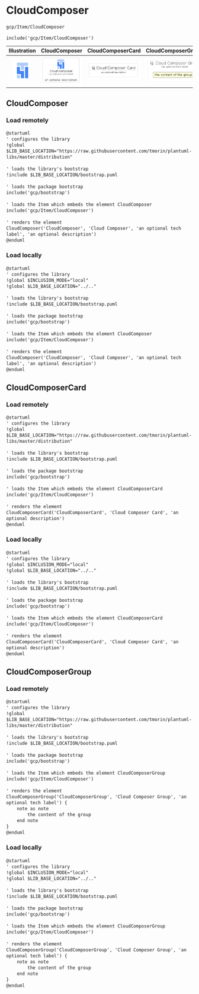 # CloudComposer


```text
gcp/Item/CloudComposer
```

```text
include('gcp/Item/CloudComposer')
```



| Illustration | CloudComposer | CloudComposerCard | CloudComposerGroup |
| :---: | :---: | :---: | :---: |
| ![illustration for Illustration](../../gcp/Item/CloudComposer.png) | ![illustration for CloudComposer](../../gcp/Item/CloudComposer.Local.png) | ![illustration for CloudComposerCard](../../gcp/Item/CloudComposerCard.Local.png) | ![illustration for CloudComposerGroup](../../gcp/Item/CloudComposerGroup.Local.png) |




## CloudComposer

### Load remotely
```plantuml
@startuml
' configures the library
!global $LIB_BASE_LOCATION="https://raw.githubusercontent.com/tmorin/plantuml-libs/master/distribution"

' loads the library's bootstrap
!include $LIB_BASE_LOCATION/bootstrap.puml

' loads the package bootstrap
include('gcp/bootstrap')

' loads the Item which embeds the element CloudComposer
include('gcp/Item/CloudComposer')

' renders the element
CloudComposer('CloudComposer', 'Cloud Composer', 'an optional tech label', 'an optional description')
@enduml
```

### Load locally
```plantuml
@startuml
' configures the library
!global $INCLUSION_MODE="local"
!global $LIB_BASE_LOCATION="../.."

' loads the library's bootstrap
!include $LIB_BASE_LOCATION/bootstrap.puml

' loads the package bootstrap
include('gcp/bootstrap')

' loads the Item which embeds the element CloudComposer
include('gcp/Item/CloudComposer')

' renders the element
CloudComposer('CloudComposer', 'Cloud Composer', 'an optional tech label', 'an optional description')
@enduml
```

## CloudComposerCard

### Load remotely
```plantuml
@startuml
' configures the library
!global $LIB_BASE_LOCATION="https://raw.githubusercontent.com/tmorin/plantuml-libs/master/distribution"

' loads the library's bootstrap
!include $LIB_BASE_LOCATION/bootstrap.puml

' loads the package bootstrap
include('gcp/bootstrap')

' loads the Item which embeds the element CloudComposerCard
include('gcp/Item/CloudComposer')

' renders the element
CloudComposerCard('CloudComposerCard', 'Cloud Composer Card', 'an optional description')
@enduml
```

### Load locally
```plantuml
@startuml
' configures the library
!global $INCLUSION_MODE="local"
!global $LIB_BASE_LOCATION="../.."

' loads the library's bootstrap
!include $LIB_BASE_LOCATION/bootstrap.puml

' loads the package bootstrap
include('gcp/bootstrap')

' loads the Item which embeds the element CloudComposerCard
include('gcp/Item/CloudComposer')

' renders the element
CloudComposerCard('CloudComposerCard', 'Cloud Composer Card', 'an optional description')
@enduml
```

## CloudComposerGroup

### Load remotely
```plantuml
@startuml
' configures the library
!global $LIB_BASE_LOCATION="https://raw.githubusercontent.com/tmorin/plantuml-libs/master/distribution"

' loads the library's bootstrap
!include $LIB_BASE_LOCATION/bootstrap.puml

' loads the package bootstrap
include('gcp/bootstrap')

' loads the Item which embeds the element CloudComposerGroup
include('gcp/Item/CloudComposer')

' renders the element
CloudComposerGroup('CloudComposerGroup', 'Cloud Composer Group', 'an optional tech label') {
    note as note
        the content of the group
    end note
}
@enduml
```

### Load locally
```plantuml
@startuml
' configures the library
!global $INCLUSION_MODE="local"
!global $LIB_BASE_LOCATION="../.."

' loads the library's bootstrap
!include $LIB_BASE_LOCATION/bootstrap.puml

' loads the package bootstrap
include('gcp/bootstrap')

' loads the Item which embeds the element CloudComposerGroup
include('gcp/Item/CloudComposer')

' renders the element
CloudComposerGroup('CloudComposerGroup', 'Cloud Composer Group', 'an optional tech label') {
    note as note
        the content of the group
    end note
}
@enduml
```

